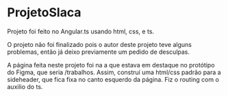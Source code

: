 # ProjetoSlaca

Projeto foi feito no Angular.ts usando html, css, e ts.

O projeto não foi finalizado pois o autor deste projeto teve alguns problemas, então já deixo previamente um pedido de desculpas.

A página feita neste projeto foi na a que estava em destaque no protótipo do Figma, que seria /trabalhos. Assim, construí uma html/css padrão para a sideheader, que fica fixa no canto esquerdo da página. Fiz o routing com o auxilio do ts. 